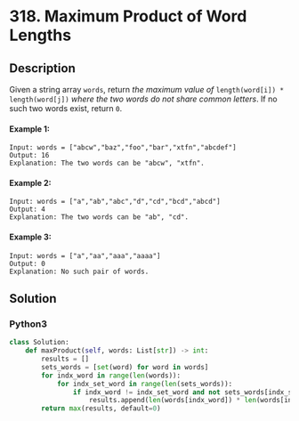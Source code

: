 # 318. Maximum Product of Word Lengths


## Description
Given a string array `words`, return *the maximum value of* `length(word[i]) * length(word[j])` *where the two words do not share common letters*. If no such two words exist, return `0`.

#### Example 1:
```
Input: words = ["abcw","baz","foo","bar","xtfn","abcdef"]
Output: 16
Explanation: The two words can be "abcw", "xtfn".
```

#### Example 2:
```
Input: words = ["a","ab","abc","d","cd","bcd","abcd"]
Output: 4
Explanation: The two words can be "ab", "cd".
```

#### Example 3:
```
Input: words = ["a","aa","aaa","aaaa"]
Output: 0
Explanation: No such pair of words.
```


## Solution

### Python3
```python
class Solution:
    def maxProduct(self, words: List[str]) -> int:
        results = []
        sets_words = [set(word) for word in words]
        for indx_word in range(len(words)):
            for indx_set_word in range(len(sets_words)):
                if indx_word != indx_set_word and not sets_words[indx_set_word] & sets_words[indx_word]:
                    results.append(len(words[indx_word]) * len(words[indx_set_word]))
        return max(results, default=0)
```
